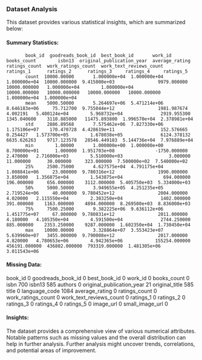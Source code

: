 ### Dataset Analysis
This dataset provides various statistical insights, which are summarized below:

#### Summary Statistics:
           book_id  goodreads_book_id  best_book_id       work_id   books_count        isbn13  original_publication_year  average_rating  ratings_count  work_ratings_count  work_text_reviews_count      ratings_1      ratings_2      ratings_3     ratings_4     ratings_5
           count  10000.00000       1.000000e+04  1.000000e+04  1.000000e+04  10000.000000  9.415000e+03                9979.000000    10000.000000   1.000000e+04        1.000000e+04             10000.000000   10000.000000   10000.000000   10000.000000  1.000000e+04  1.000000e+04
           mean    5000.50000       5.264697e+06  5.471214e+06  8.646183e+06     75.712700  9.755044e+12                1981.987674        4.002191   5.400124e+04        5.968732e+04              2919.955300    1345.040600    3110.885000   11475.893800  1.996570e+04  2.378981e+04
           std     2886.89568       7.575462e+06  7.827330e+06  1.175106e+07    170.470728  4.428619e+11                 152.576665        0.254427   1.573700e+05        1.678038e+05              6124.378132    6635.626263    9717.123578   28546.449183  5.144736e+04  7.976889e+04
           min        1.00000       1.000000e+00  1.000000e+00  8.700000e+01      1.000000  1.951703e+08               -1750.000000        2.470000   2.716000e+03        5.510000e+03                 3.000000      11.000000      30.000000     323.000000  7.500000e+02  7.540000e+02
           25%     2500.75000       4.627575e+04  4.791175e+04  1.008841e+06     23.000000  9.780316e+12                1990.000000        3.850000   1.356875e+04        1.543875e+04               694.000000     196.000000     656.000000    3112.000000  5.405750e+03  5.334000e+03
           50%     5000.50000       3.949655e+05  4.251235e+05  2.719524e+06     40.000000  9.780452e+12                2004.000000        4.020000   2.115550e+04        2.383250e+04              1402.000000     391.000000    1163.000000    4894.000000  8.269500e+03  8.836000e+03
           75%     7500.25000       9.382225e+06  9.636112e+06  1.451775e+07     67.000000  9.780831e+12                2011.000000        4.180000   4.105350e+04        4.591500e+04              2744.250000     885.000000    2353.250000    9287.000000  1.602350e+04  1.730450e+04
           max    10000.00000       3.328864e+07  3.553423e+07  5.639960e+07   3455.000000  9.790008e+12                2017.000000        4.820000   4.780653e+06        4.942365e+06            155254.000000  456191.000000  436802.000000  793319.000000  1.481305e+06  3.011543e+06

#### Missing Data:
book_id                         0
goodreads_book_id               0
best_book_id                    0
work_id                         0
books_count                     0
isbn                          700
isbn13                        585
authors                         0
original_publication_year      21
original_title                585
title                           0
language_code                1084
average_rating                  0
ratings_count                   0
work_ratings_count              0
work_text_reviews_count         0
ratings_1                       0
ratings_2                       0
ratings_3                       0
ratings_4                       0
ratings_5                       0
image_url                       0
small_image_url                 0

#### Insights:
The dataset provides a comprehensive view of various numerical attributes. Notable patterns such as missing values and the overall distribution can help in further analysis.
Further analysis might uncover trends, correlations, and potential areas of improvement.
